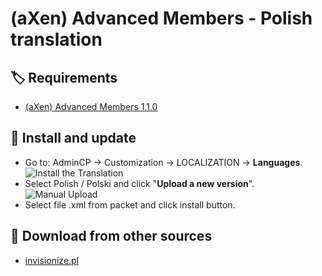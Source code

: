 # (aXen) Advanced Members - Polish translation

## 🏷️ Requirements

- [(aXen) Advanced Members 1.1.0](https://forum.invisionize.pl/files/file/831-axen-advanced-members/)

## 🧰 Install and update

- Go to: AdminCP -> Customization -> LOCALIZATION -> **Languages**.  
  ![Install the Translation](https://files.axendev.net/github/lang/acpLang.png)
- Select Polish / Polski and click "**Upload a new version**".  
  ![Manual Upload](https://files.axendev.net/github/lang/uploadNewVersion.png)
- Select file .xml from packet and click install button.

## 🔌 Download from other sources

- [invisionize.pl](https://forum.invisionize.pl/files/file/832-axen-advanced-members-polish-translation/)

